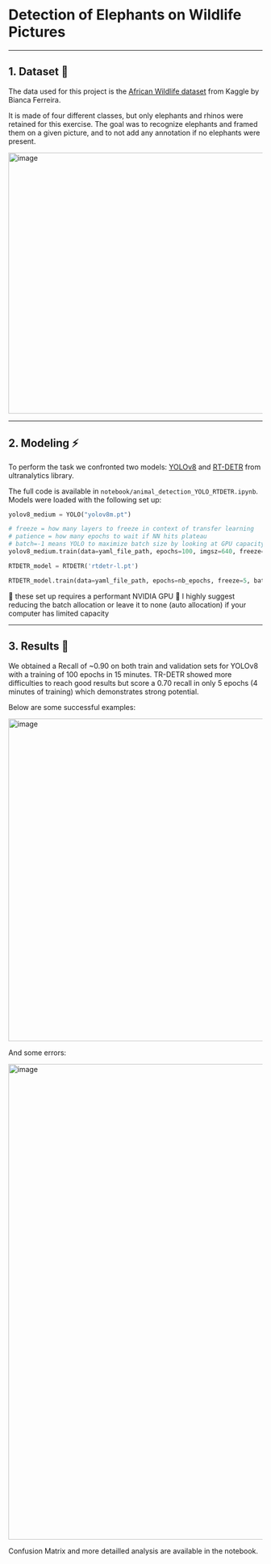 # Detection of Elephants on Wildlife Pictures

---

## 1. Dataset :elephant:

The data used for this project is the [African Wildlife dataset](https://www.kaggle.com/datasets/biancaferreira/african-wildlife) from Kaggle by Bianca Ferreira.

It is made of four different classes, but only elephants and rhinos were retained for this exercise. The goal was to recognize elephants and framed them on a given picture, and to not add any annotation if no elephants were present.

<img width="517" alt="image" src="https://github.com/julienguyet/animal_detection/assets/55974674/9f03f73f-dd1f-4b09-bcd5-4d4686b04918">

---

## 2. Modeling :zap:

To perform the task we confronted two models: [YOLOv8](https://yolov8.com/) and [RT-DETR](https://docs.ultralytics.com/models/rtdetr/) from ultranalytics library.

The full code is available in ```notebook/animal_detection_YOLO_RTDETR.ipynb```.
Models were loaded with the following set up:

```python
yolov8_medium = YOLO("yolov8m.pt")

# freeze = how many layers to freeze in context of transfer learning
# patience = how many epochs to wait if NN hits plateau
# batch=-1 means YOLO to maximize batch size by looking at GPU capacity (often 60% so pushed to 80%)
yolov8_medium.train(data=yaml_file_path, epochs=100, imgsz=640, freeze=5, patience=50, batch=0.8) 
```

```python
RTDETR_model = RTDETR('rtdetr-l.pt')

RTDETR_model.train(data=yaml_file_path, epochs=nb_epochs, freeze=5, batch=0.8)
```

:rotating_light: these set up requires a performant NVIDIA GPU :rotating_light: 
I highly suggest reducing the batch allocation or leave it to none (auto allocation) if your computer has limited capacity

---

## 3. Results :microscope:

We obtained a Recall of ~0.90 on both train and validation sets for YOLOv8 with a training of 100 epochs in 15 minutes. TR-DETR showed more difficulties to reach good results but score a 0.70 recall in only 5 epochs (4 minutes of training) which demonstrates strong potential. 

Below are some successful examples:

<img width="639" alt="image" src="https://github.com/julienguyet/animal_detection/assets/55974674/ef33f068-7052-4f9b-bd1f-229a94455060">

And some errors:

<img width="942" alt="image" src="https://github.com/julienguyet/animal_detection/assets/55974674/7ec5a9df-cc25-4c81-9003-107611c297ef">


Confusion Matrix and more detailled analysis are available in the notebook. 
